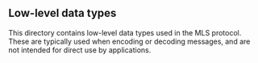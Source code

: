 ## Low-level data types

This directory contains low-level data types used in the MLS protocol. These are typically used when encoding or decoding messages, and are not intended for direct use by applications.